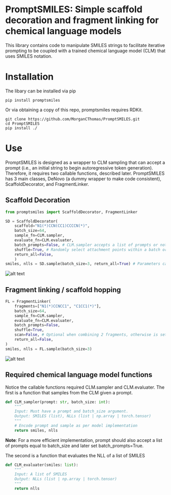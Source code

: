 # PromptSMILES: Simple scaffold decoration and fragment linking for chemical language models

This library contains code to manipulate SMILES strings to facilitate iterative prompting to be coupled with a trained chemical language model (CLM) that uses SMILES notation.

# Installation
The libary can be installed via pip
```
pip install promptsmiles
```
Or via obtaining a copy of this repo, promptsmiles requires RDKit.
```
git clone https://github.com/MorganCThomas/PromptSMILES.git
cd PromptSMILES
pip install ./
```

# Use
PromptSMILES is designed as a wrapper to CLM sampling that can accept a prompt (i.e., an initial string to begin autoregressive token generation). Therefore, it requires two callable functions, described later. PromptSMILES has 3 main classes, DeNovo (a dummy wrapper to make code consistent), ScaffoldDecorator, and FragmentLinker.

## Scaffold Decoration
```python
from promptsmiles import ScaffoldDecorator, FragmentLinker

SD = ScaffoldDecorator(
    scaffold="N1(*)CCN(CC1)CCCCN(*)",
    batch_size=64,
    sample_fn=CLM.sampler,
    evaluate_fn=CLM.evaluater,
    batch_prompts=False, # CLM.sampler accepts a list of prompts or not
    shuffle=True, # Randomly select attachment points within a batch or not
    return_all=False,
    )
smiles, nlls = SD.sample(batch_size=3, return_all=True) # Parameters can be overriden here if desired
```
![alt text](https://github.com/MorganCThomas/PromptSMILES/blob/main/images/scaff_dec_example.png)

## Fragment linking / scaffold hopping
```python
FL = FragmentLinker(
    fragments=["N1(*)CCNCC1", "C1CC1(*)"],
    batch_size=64,
    sample_fn=CLM.sampler,
    evaluate_fn=CLM.evaluater,
    batch_prompts=False, 
    shuffle=True, 
    scan=False, # Optional when combining 2 fragments, otherwise is set to true
    return_all=False,
)
smiles, nlls = FL.sample(batch_size=3)
```
![alt text](https://github.com/MorganCThomas/PromptSMILES/blob/main/images/frag_link_example.png)
## Required chemical language model functions
Notice the callable functions required CLM.sampler and CLM.evaluater. The first is a function that samples from the CLM given a prompt.

```python
def CLM_sampler(prompt: str, batch_size: int):
    """
    Input: Must have a prompt and batch_size argument.
    Output: SMILES (list), NLLs (list | np.array | torch.tensor)
    """
    # Encode prompt and sample as per model implementation
    return smiles, nlls
```
**Note**: For a more efficient implementation, prompt should also accept a list of prompts equal to batch_size and later set batch_prompts=True.

The second is a function that evaluates the NLL of a list of SMILES
```python
def CLM_evaluater(smiles: list):
    """
    Input: A list of SMILES
    Output: NLLs (list | np.array | torch.tensor)
    """
    return nlls
```
